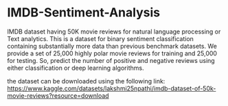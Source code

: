 # IMDB-Sentiment-Analysis

IMDB dataset having 50K movie reviews for natural language processing or Text analytics.
This is a dataset for binary sentiment classification containing substantially more data than previous benchmark datasets. We provide a set of 25,000 highly polar movie reviews for training and 25,000 for testing. So, predict the number of positive and negative reviews using either classification or deep learning algorithms.


the dataset can be downloaded using the following link:
https://www.kaggle.com/datasets/lakshmi25npathi/imdb-dataset-of-50k-movie-reviews?resource=download
